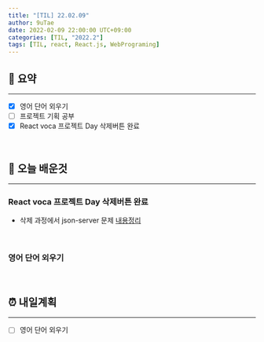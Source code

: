 ```yaml
---
title: "[TIL] 22.02.09"
author: 9uTae
date: 2022-02-09 22:00:00 UTC+09:00
categories: [TIL, "2022.2"]
tags: [TIL, react, React.js, WebPrograming]
---
```


## 🏁 요약

---

- [x] 영어 단어 외우기
- [ ] 프로젝트 기획 공부
- [x] React voca 프로젝트 Day 삭제버튼 완료

<br>

## 📑 오늘 배운것

---

### React voca 프로젝트 Day 삭제버튼 완료

- 삭제 과정에서 json-server 문제 [내용정리](https://9utae.github.io/posts/121-json-server-api-multi-del)

<br>

### 영어 단어 외우기

<br>

## ⏰ 내일계획

---

- [ ] 영어 단어 외우기

<br>